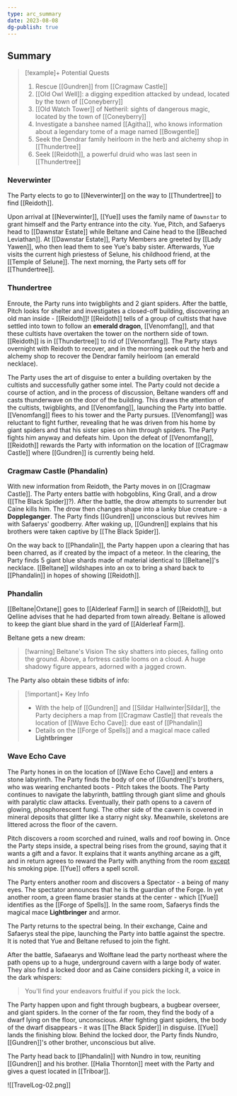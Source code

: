 ```yaml
---
type: arc_summary
date: 2023-08-08
dg-publish: true
---
```

## Summary

>[!example]+ Potential Quests
> 1. Rescue [[Gundren]] from [[Cragmaw Castle]]
> 2. [[Old Owl Well]]: a digging expedition attacked by undead, located by the town of [[Coneyberry]]
> 3. [[Old Watch Tower]] of Netheril: sights of dangerous magic, located by the town of [[Coneyberry]]
> 4. Investigate a banshee named [[Agitha]], who knows information about a legendary tome of a mage named [[Bowgentle]]
> 5. Seek the Dendrar family heirloom in the herb and alchemy shop in [[Thundertree]]
> 6. Seek [[Reidoth]], a powerful druid who was last seen in [[Thundertree]]

### Neverwinter
The Party elects to go to [[Neverwinter]] on the way to [[Thundertree]] to find [[Reidoth]]. 

Upon arrival at [[Neverwinter]], [[Yue]] uses the family name of `Dawnstar` to grant himself and the Party entrance into the city. Yue, Pitch, and Safaerys head to [[Dawnstar Estate]] while Beltane and Caine head to the [[Beached Leviathan]]. At [[Dawnstar Estate]], Party Members are greeted by [[Lady Yawen]], who then lead them to see Yue's baby sister. Afterwards, Yue visits the current high priestess of Selune, his childhood friend, at the [[Temple of Selune]]. The next morning, the Party sets off for [[Thundertree]].
### Thundertree
Enroute, the Party runs into twigblights and 2 giant spiders. After the battle, Pitch looks for shelter and investigates a closed-off building, discovering an old man inside - [[Reidoth]]! [[Reidoth]] tells of a group of cultists that have settled into town to follow an **emerald dragon**, [[Venomfang]], and that these cultists have overtaken the tower on the northern side of town. [[Reidoth]] is in [[Thundertree]] to rid of [[Venomfang]]. The Party stays overnight with Reidoth to recover, and in the morning seek out the herb and alchemy shop to recover the Dendrar family heirloom (an emerald necklace).

The Party uses the art of disguise to enter a building overtaken by the cultists and successfully gather some intel. The Party could not decide a course of action, and in the process of discussion, Beltane wanders off and casts thunderwave on the door of the building. This draws the attention of the cultists, twigblights, and [[Venomfang]], launching the Party into battle. [[Venomfang]] flees to his tower and the Party pursues. [[Venomfang]] was reluctant to fight further, revealing that he was driven from his home by giant spiders and that his sister spies on him through spiders. The Party fights him anyway and defeats him. Upon the defeat of [[Venomfang]], [[Reidoth]] rewards the Party with information on the location of [[Cragmaw Castle]] where [[Gundren]] is currently being held. 

### Cragmaw Castle (Phandalin)
With new information from Reidoth, the Party moves in on [[Cragmaw Castle]]. The Party enters battle with hobgoblins, King Grall, and a drow ([[The Black Spider]]?). After the battle, the drow attempts to surrender but Caine kills him. The drow then changes shape into a lanky blue creature - a **Doppleganger**. The Party finds [[Gundren]] unconscious but revives him with Safaerys' goodberry. After waking up, [[Gundren]] explains that his brothers were taken captive by [[The Black Spider]]. 

On the way back to [[Phandalin]], the Party happen upon a clearing that has been charred, as if created by the impact of a meteor. In the clearing, the Party finds 5 giant blue shards made of material identical to [[Beltane]]'s necklace. [[Beltane]] wildshapes into an ox to bring a shard back to [[Phandalin]] in hopes of showing [[Reidoth]]. 

### Phandalin
[[Beltane|Oxtane]] goes to [[Alderleaf Farm]] in search of [[Reidoth]], but Qelline advises that he had departed from town already. Beltane is allowed to keep the giant blue shard in the yard of [[Alderleaf Farm]]. 

Beltane gets a new dream:
> [!warning] Beltane's Vision
>The sky shatters into pieces, falling onto the ground. Above, a fortress castle looms on a cloud. A huge shadowy figure appears, adorned with a jagged crown.

The Party also obtain these tidbits of info:
> [!important]+ Key Info
> - With the help of [[Gundren]] and [[Sildar Hallwinter|Sildar]], the Party deciphers a map from [[Cragmaw Castle]] that reveals the  location of [[Wave Echo Cave]]: due east of [[Phandalin]]
> - Details on the [[Forge of Spells]] and a magical mace called **Lightbringer**

### Wave Echo Cave
The Party hones in on the location of [[Wave Echo Cave]] and enters a stone labyrinth. The Party finds the body of one of [[Gundren]]'s brothers, who was wearing enchanted boots - Pitch takes the boots. The Party continues to navigate the labyrinth, battling through giant slime and ghouls with  paralytic claw attacks. Eventually, their path opens to a cavern of glowing, phosphorescent fungi. The other side of the cavern is covered in mineral deposits that glitter like a starry night sky. Meanwhile, skeletons are littered across the floor of the cavern.

Pitch discovers a room scorched and ruined, walls and roof bowing in. Once the Party steps inside, a spectral being rises from the ground, saying that it wants a gift and a favor. It explains that it wants anything arcane as a gift, and in return agrees to reward the Party with anything from the room <u>except</u> his smoking pipe. [[Yue]] offers a spell scroll.

The Party enters another room and discovers a Spectator - a being of many eyes. The spectator announces that he is the guardian of the Forge. In yet another room, a green flame brasier stands at the center - which [[Yue]] identifies as the [[Forge of Spells]]. In the same room, Safaerys finds the magical mace **Lightbringer** and armor. 

The Party returns to the spectral being. In their exchange, Caine and Safaerys steal the pipe, launching the Party into battle against the spectre. It is noted that Yue and Beltane refused to join the fight. 

After the battle, Safaearys and Wolftane lead the party northeast where the path opens up to a huge, underground cavern with a large body of water. They also find a locked door and as Caine considers picking it, a voice in the dark whispers:
> You'll find your endeavors fruitful if you pick the lock. 

The Party happen upon and fight through bugbears, a bugbear overseer, and giant spiders. In the corner of the far room, they find the body of a dwarf lying on the floor, unconscious. After fighting giant spiders, the body of the dwarf disappears - it was [[The Black Spider]] in disguise. [[Yue]] lands the finishing blow. Behind the locked door, the Party finds Nundro, [[Gundren]]'s other brother, unconscious but alive.

The Party head back to [[Phandalin]] with Nundro in tow, reuniting [[Gundren]] and his brother. [[Halia Thornton]] meet with the Party and gives a quest located in [[Triboar]].

![[TravelLog-02.png]]